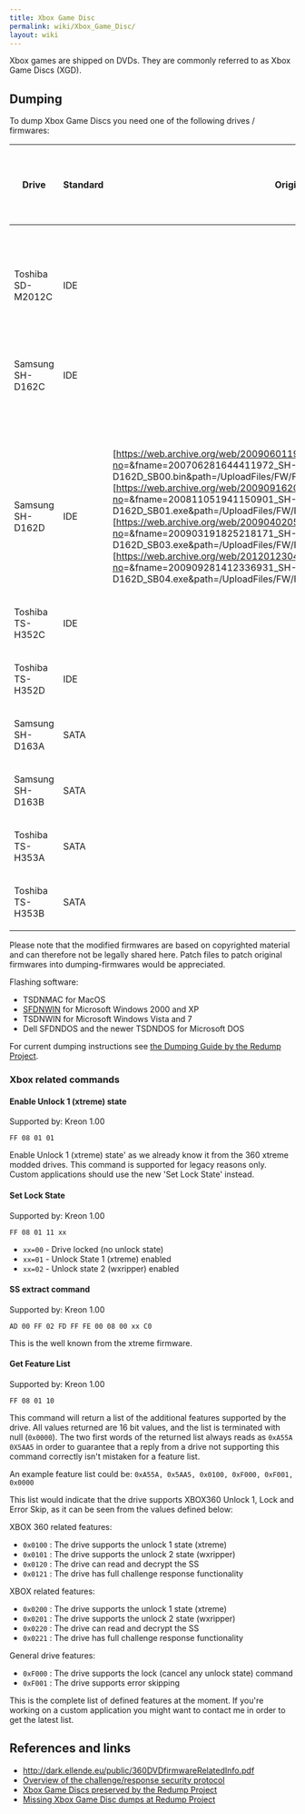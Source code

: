 ```yaml
---
title: Xbox Game Disc
permalink: wiki/Xbox_Game_Disc/
layout: wiki
---
```


Xbox games are shipped on DVDs. They are commonly referred to as Xbox
Game Discs (XGD).

Dumping
-------

To dump Xbox Game Discs you need one of the following drives /
firmwares:

<table>
<thead>
<tr class="header">
<th><p>Drive</p></th>
<th><p>Standard</p></th>
<th><p>Original Firmware download</p></th>
<th><p>Name of modified Firmware for dumping</p></th>
</tr>
</thead>
<tbody>
<tr class="odd">
<td></td>
<td></td>
<td></td>
<td><p>0800</p></td>
</tr>
<tr class="even">
<td><p>Toshiba SD-M2012C</p></td>
<td><p>IDE</p></td>
<td></td>
<td><p>Kreon</p></td>
</tr>
<tr class="odd">
<td><p>Samsung SH-D162C</p></td>
<td><p>IDE</p></td>
<td></td>
<td><p>Kreon 0.60 (July 30th 2006)<br />
Kreon 0.80 (September 9th 2006)<br />
Kreon 1.00 (October 9th 2007)</p></td>
</tr>
<tr class="even">
<td><p>Samsung SH-D162D</p></td>
<td><p>IDE</p></td>
<td><p>[<a href="https://web.archive.org/web/20090601193905/http://www.samsungodd.com:80/korlib/download.asp?no" class="uri">https://web.archive.org/web/20090601193905/http://www.samsungodd.com:80/korlib/download.asp?no</a>=&amp;fname=200706281644411972_SH-D162D_SB00.bin&amp;path=/UploadFiles/FW/FWDOWNLOAD/ENG/][<a href="https://web.archive.org/web/20090916202345/http://www.samsungodd.com:80/korlib/download.asp?no" class="uri">https://web.archive.org/web/20090916202345/http://www.samsungodd.com:80/korlib/download.asp?no</a>=&amp;fname=200811051941150901_SH-D162D_SB01.exe&amp;path=/UploadFiles/FW/FWDOWNLOAD/ENG/][<a href="https://web.archive.org/web/20090402052613/http://www.samsungodd.com:80/korlib/download.asp?no" class="uri">https://web.archive.org/web/20090402052613/http://www.samsungodd.com:80/korlib/download.asp?no</a>=&amp;fname=200903191825218171_SH-D162D_SB03.exe&amp;path=/UploadFiles/FW/FWDOWNLOAD/ENG/][<a href="https://web.archive.org/web/20120123040117/http://www.samsungodd.com:80/korlib/download.asp?no" class="uri">https://web.archive.org/web/20120123040117/http://www.samsungodd.com:80/korlib/download.asp?no</a>=&amp;fname=200909281412336931_SH-D162D_SB04.exe&amp;path=/UploadFiles/FW/FWDOWNLOAD/ENG/]</p></td>
<td><p>Kreon 1.00 (November 18th 2007)</p></td>
</tr>
<tr class="odd">
<td><p>Toshiba TS-H352C</p></td>
<td><p>IDE</p></td>
<td></td>
<td><p>Kreon</p></td>
</tr>
<tr class="even">
<td><p>Toshiba TS-H352D</p></td>
<td><p>IDE</p></td>
<td></td>
<td><p>Kreon</p></td>
</tr>
<tr class="odd">
<td><p>Samsung SH-D163A</p></td>
<td><p>SATA</p></td>
<td></td>
<td><p>Kreon 1.00 (October 9th 2007)</p></td>
</tr>
<tr class="even">
<td><p>Samsung SH-D163B</p></td>
<td><p>SATA</p></td>
<td></td>
<td><p>Kreon 1.00 (November 18th 2007)</p></td>
</tr>
<tr class="odd">
<td><p>Toshiba TS-H353A</p></td>
<td><p>SATA</p></td>
<td></td>
<td></td>
</tr>
<tr class="even">
<td><p>Toshiba TS-H353B</p></td>
<td><p>SATA</p></td>
<td></td>
<td></td>
</tr>
</tbody>
</table>

Please note that the modified firmwares are based on copyrighted
material and can therefore not be legally shared here. Patch files to
patch original firmwares into dumping-firmwares would be appreciated.

Flashing software:

-   TSDNMAC for MacOS
-   [SFDNWIN](http://web.archive.org/web/20070301000000/http://www.samsungodd.com/KorLib/File/sfdnwin.exe)
    for Microsoft Windows 2000 and XP
-   TSDNWIN for Microsoft Windows Vista and 7
-   Dell SFDNDOS and the newer TSDNDOS for Microsoft DOS

For current dumping instructions see [the Dumping Guide by the Redump
Project](http://forum.redump.org/topic/6073/xbox-1-360-dumping-instructions/).

### Xbox related commands

#### Enable Unlock 1 (xtreme) state

Supported by: Kreon 1.00

    FF 08 01 01

Enable Unlock 1 (xtreme) state' as we already know it from the 360
xtreme modded drives. This command is supported for legacy reasons only.
Custom applications should use the new 'Set Lock State' instead.

#### Set Lock State

Supported by: Kreon 1.00

    FF 08 01 11 xx

-   `xx=00` - Drive locked (no unlock state)
-   `xx=01` - Unlock State 1 (xtreme) enabled
-   `xx=02` - Unlock state 2 (wxripper) enabled

#### SS extract command

Supported by: Kreon 1.00

    AD 00 FF 02 FD FF FE 00 08 00 xx C0

This is the well known from the xtreme firmware.

#### Get Feature List

Supported by: Kreon 1.00

    FF 08 01 10

This command will return a list of the additional features supported by
the drive. All values returned are 16 bit values, and the list is
terminated with null (`0x0000`). The two first words of the returned
list always reads as `0xA55A 0X5AA5` in order to guarantee that a reply
from a drive not supporting this command correctly isn't mistaken for a
feature list.

An example feature list could be:
`0xA55A, 0x5AA5, 0x0100, 0xF000, 0xF001, 0x0000`

This list would indicate that the drive supports XBOX360 Unlock 1, Lock
and Error Skip, as it can be seen from the values defined below:

XBOX 360 related features:

-   `0x0100` : The drive supports the unlock 1 state (xtreme)
-   `0x0101` : The drive supports the unlock 2 state (wxripper)
-   `0x0120` : The drive can read and decrypt the SS
-   `0x0121` : The drive has full challenge response functionality

XBOX related features:

-   `0x0200` : The drive supports the unlock 1 state (xtreme)
-   `0x0201` : The drive supports the unlock 2 state (wxripper)
-   `0x0220` : The drive can read and decrypt the SS
-   `0x0221` : The drive has full challenge response functionality

General drive features:

-   `0xF000` : The drive supports the lock (cancel any unlock state)
    command
-   `0xF001` : The drive supports error skipping

This is the complete list of defined features at the moment. If you're
working on a custom application you might want to contact me in order to
get the latest list.

References and links
--------------------

-   [<http://dark.ellende.eu/public/360DVDfirmwareRelatedInfo.pdf>](https://web.archive.org/web/20150616131202/http://dark.ellende.eu/public/360DVDfirmwareRelatedInfo.pdf)
-   [Overview of the challenge/response security
    protocol](https://multimedia.cx/eggs/xbox-sphinx-protocol/)
-   [Xbox Game Discs preserved by the Redump
    Project](http://redump.org/discs/system/xbox/)
-   [Missing Xbox Game Disc dumps at Redump
    Project](http://wiki.redump.org/index.php?title=Discs_not_yet_dumped#Microsoft_Xbox)

